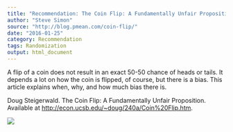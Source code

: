 ```yaml
---
title: "Recommendation: The Coin Flip: A Fundamentally Unfair Proposition"
author: "Steve Simon"
source: "http://blog.pmean.com/coin-flip/"
date: "2016-01-25"
category: Recommendation
tags: Randomization
output: html_document
---
```


A flip of a coin does not result in an exact 50-50 chance of heads or
tails. It depends a lot on how the coin is flipped, of course, but there
is a bias. This article explains when, why, and how much bias there
is.

<!---More--->

Doug Steigerwald. The Coin Flip: A Fundamentally Unfair Proposition.
Available at <http://econ.ucsb.edu/~doug/240a/Coin%20Flip.htm>.

![](http://www.pmean.com/images/images/16/coin-flip01.png)




